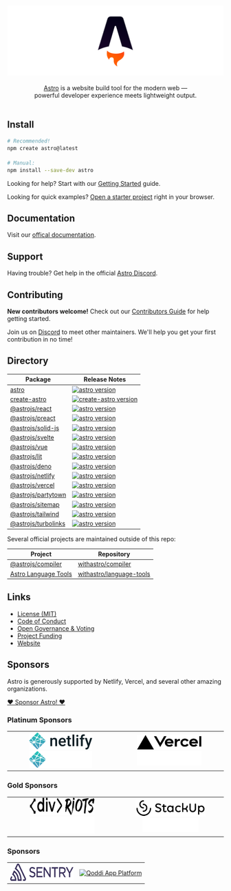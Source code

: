 <p align="center">
  <img src="assets/social/banner-minimal.png" alt="Astro logo">
  <br/><br/>
  <a href="https://astro.build">Astro</a> is a website build tool for the modern web &mdash;
  <br/>
  powerful developer experience meets lightweight output.
  <br/><br/>
</p>

## Install


```bash
# Recommended!
npm create astro@latest

# Manual:
npm install --save-dev astro
```

Looking for help? Start with our [Getting Started](https://docs.astro.build/en/getting-started/) guide.  

Looking for quick examples? [Open a starter project](https://astro.new/) right in your browser.
## Documentation

Visit our [offical documentation](https://docs.astro.build/).  

## Support

Having trouble? Get help in the official [Astro Discord](https://astro.build/chat).
## Contributing

**New contributors welcome!** Check out our [Contributors Guide](CONTRIBUTING.md) for help getting started. 

Join us on [Discord](https://astro.build/chat) to meet other maintainers. We'll help you get your first contribution in no time!

## Directory

| Package                                                 | Release Notes                                                                                                                     |
| ------------------------------------------------------- | --------------------------------------------------------------------------------------------------------------------------------- |
| [astro](packages/astro)                                 | [![astro version](https://img.shields.io/npm/v/astro.svg?label=%20)](packages/astro/CHANGELOG.md)                                 |
| [create-astro](packages/create-astro)                   | [![create-astro version](https://img.shields.io/npm/v/create-astro.svg?label=%20)](packages/create-astro/CHANGELOG.md)            |
| [@astrojs/react](packages/integrations/react)           | [![astro version](https://img.shields.io/npm/v/@astrojs/react.svg?label=%20)](packages/integrations/react/CHANGELOG.md)           |
| [@astrojs/preact](packages/integrations/preact)         | [![astro version](https://img.shields.io/npm/v/@astrojs/preact.svg?label=%20)](packages/integrations/preact/CHANGELOG.md)         |
| [@astrojs/solid-js](packages/integrations/solid)        | [![astro version](https://img.shields.io/npm/v/@astrojs/solid-js.svg?label=%20)](packages/integrations/solid-js/CHANGELOG.md)     |
| [@astrojs/svelte](packages/integrations/svelte)         | [![astro version](https://img.shields.io/npm/v/@astrojs/svelte.svg?label=%20)](packages/integrations/svelte/CHANGELOG.md)         |
| [@astrojs/vue](packages/integrations/vue)               | [![astro version](https://img.shields.io/npm/v/@astrojs/vue.svg?label=%20)](packages/integrations/vue/CHANGELOG.md)               |
| [@astrojs/lit](packages/integrations/lit)               | [![astro version](https://img.shields.io/npm/v/@astrojs/lit.svg?label=%20)](packages/integrations/lit/CHANGELOG.md)               |
| [@astrojs/deno](packages/integrations/deno)             | [![astro version](https://img.shields.io/npm/v/@astrojs/deno.svg?label=%20)](packages/integrations/deno/CHANGELOG.md)             |
| [@astrojs/netlify](packages/integrations/netlify)       | [![astro version](https://img.shields.io/npm/v/@astrojs/netlify.svg?label=%20)](packages/integrations/netlify/CHANGELOG.md)       |
| [@astrojs/vercel](packages/integrations/vercel)         | [![astro version](https://img.shields.io/npm/v/@astrojs/vercel.svg?label=%20)](packages/integrations/vercel/CHANGELOG.md)         |
| [@astrojs/partytown](packages/integrations/partytown)   | [![astro version](https://img.shields.io/npm/v/@astrojs/partytown.svg?label=%20)](packages/integrations/partytown/CHANGELOG.md)   |
| [@astrojs/sitemap](packages/integrations/sitemap)       | [![astro version](https://img.shields.io/npm/v/@astrojs/sitemap.svg?label=%20)](packages/integrations/sitemap/CHANGELOG.md)       |
| [@astrojs/tailwind](packages/integrations/tailwind)     | [![astro version](https://img.shields.io/npm/v/@astrojs/tailwind.svg?label=%20)](packages/integrations/tailwind/CHANGELOG.md)     |
| [@astrojs/turbolinks](packages/integrations/turbolinks) | [![astro version](https://img.shields.io/npm/v/@astrojs/turbolinks.svg?label=%20)](packages/integrations/turbolinks/CHANGELOG.md) |

Several official projects are maintained outside of this repo:

| Project                                                             | Repository                                                              |
| ------------------------------------------------------------------- | ----------------------------------------------------------------------- |
| [@astrojs/compiler](packages/integrations/compiler)                 | [withastro/compiler](https://github.com/withastro/compiler)             |
| [Astro Language Tools](https://github.com/withastro/language-tools) | [withastro/language-tools](https://github.com/withastro/language-tools) |


## Links

- [License (MIT)](LICENSE)
- [Code of Conduct](CODE_OF_CONDUCT.md)
- [Open Governance & Voting](GOVERNANCE.md)
- [Project Funding](FUNDING.md)
- [Website](https://astro.build/)

## Sponsors

Astro is generously supported by Netlify, Vercel, and several other amazing organizations.

[❤️ Sponsor Astro! ❤️](FUNDING.md)

### Platinum Sponsors

<table>
  <tbody>
    <tr>
      <td align="center"><a href="https://www.netlify.com/#gh-light-mode-only" target="_blank"><img width="147" height="40" src="https://raw.githubusercontent.com/withastro/astro/main/.github/assets/netlify.svg#gh-light-mode-only" alt="Netlify" /></a><a href="https://www.netlify.com/#gh-dark-mode-only" target="_blank"><img width="147" height="40" src="https://raw.githubusercontent.com/withastro/astro/main/.github/assets/netlify-dark.svg#gh-dark-mode-only" alt="Netlify" />
      </a></td>
      <td align="center"><a href="https://www.vercel.com/#gh-light-mode-only" target="_blank"><img width="150" height="34" src="https://raw.githubusercontent.com/withastro/astro/main/.github/assets/vercel.svg#gh-light-mode-only" alt="Vercel" /></a><a href="https://www.vercel.com/#gh-dark-mode-only"><img width="150" height="34" src="https://raw.githubusercontent.com/withastro/astro/main/.github/assets/vercel-dark.svg#gh-dark-mode-only" alt="Vercel" />
      </a></td>
    </tr>
  </tbody>
</table>

### Gold Sponsors

<table>
  <tbody>
    <tr>
      <td align="center">
        <a href="https://divRIOTS.com#gh-light-mode-only" target="_blank">
        <img width="150" height="40" src="https://raw.githubusercontent.com/withastro/astro/main/.github/assets/divriots.svg#gh-light-mode-only" alt="‹div›RIOTS" />
        </a>
        <a href="https://divRIOTS.com#gh-dark-mode-only" target="_blank">
        <img width="150" height="40" src="https://raw.githubusercontent.com/withastro/astro/main/.github/assets/divriots-dark.svg#gh-dark-mode-only" alt="‹div›RIOTS" />
        </a>
      </td>
      <td align="center">
        <a href="https://stackupdigital.co.uk/#gh-light-mode-only" target="_blank">
        <img width="162" height="40" src="https://raw.githubusercontent.com/withastro/astro/main/.github/assets/stackup.svg#gh-light-mode-only" alt="StackUp Digital" />
        </a>
        <a href="https://stackupdigital.co.uk/#gh-dark-mode-only" target="_blank">
        <img width="130" height="32" src="https://raw.githubusercontent.com/withastro/astro/main/.github/assets/stackup-dark.svg#gh-dark-mode-only" alt="StackUp Digital" />
        </a>
      </td>
    </tr>
  </tbody>
</table>

### Sponsors

<table>
  <tbody>
    <tr>
      <td align="center"><a href="https://sentry.io" target="_blank"><img width="147" height="40" src="https://raw.githubusercontent.com/withastro/astro/main/.github/assets/sentry.svg" alt="Sentry" /></a></td><td align="center"><a href="https://qoddi.com" target="_blank"><img width="147" height="40" src="https://devcenter.qoddi.com/wp-content/uploads/2021/11/blog-transparent-logo-1.png" alt="Qoddi App Platform" /></a></td>
    </tr>
  </tbody>
</table>
